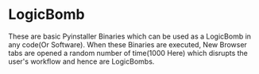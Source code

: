 # LogicBomb
These are basic Pyinstaller Binaries which can be used as a LogicBomb in any code(Or Software).
When these Binaries are executed, New Browser tabs are opened a random number of time(1000 Here) which disrupts the user's workflow and hence are LogicBombs.
